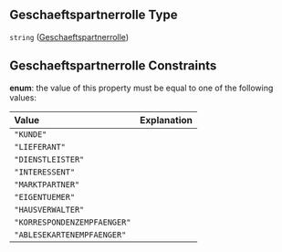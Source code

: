 ## Geschaeftspartnerrolle Type

`string` ([Geschaeftspartnerrolle](geschaeftspartnerrolle.md))

## Geschaeftspartnerrolle Constraints

**enum**: the value of this property must be equal to one of the following values:

| Value                       | Explanation |
| :-------------------------- | :---------- |
| `"KUNDE"`                   |             |
| `"LIEFERANT"`               |             |
| `"DIENSTLEISTER"`           |             |
| `"INTERESSENT"`             |             |
| `"MARKTPARTNER"`            |             |
| `"EIGENTUEMER"`             |             |
| `"HAUSVERWALTER"`           |             |
| `"KORRESPONDENZEMPFAENGER"` |             |
| `"ABLESEKARTENEMPFAENGER"`  |             |
